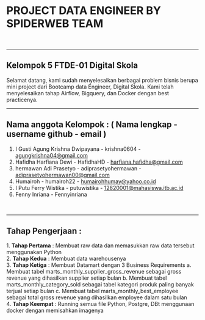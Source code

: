 <h1><b> PROJECT DATA ENGINEER BY SPIDERWEB TEAM </b></h1> 
<br>
<hr>
<h2> Kelompok 5 FTDE-01 Digital Skola </h2> 
Selamat datang, kami sudah menyelesaikan berbagai problem bisnis berupa mini project dari Bootcamp data Engineer, Digital Skola. Kami telah menyelesaikan tahap Airflow, Bigquery, dan Docker dengan best practicenya.

<br>
<hr>

<h2> Nama anggota Kelompok : ( Nama lengkap - username github - email ) </h2>

1. I Gusti Agung Krishna Dwipayana - krishna0604 - agungkrishna04@gmail.com
2. Hafidha Harfiana Dewi - HafidhaHD - harfiana.hafidha@gmail.com
3. hermawan Adi Prasetyo - adiprasetyohermawan - adiprasetyohermawan00@gmail.com
4. Humairoh - humairoh22 - humairohhumay@yahoo.co.id
5. I Putu Ferry Wistika - putuwistika - 12820001@mahasiswa.itb.ac.id
6. Fenny Inriana - Fennyinriana

<br>
<hr>

<h2> Tahap Pengerjaan : </h2>  
1. <b>Tahap Pertama</b> : Membuat raw data dan memasukkan raw data tersebut menggunakan Python
<br>
2. <b>Tahap Kedua</b> : Membuat data warehousenya
<br>
3. <b>Tahap Ketiga</b> : Membuat Datamart dengan 3 Business Requirements
   a. Membuat tabel marts_monthly_supplier_gross_revenue sebagai gross revenue yang dihasilkan supplier setiap bulan
   b. Membuat tabel marts_monthly_category_sold sebagai tabel kategori produk paling banyak terjual setiap bulan
   c. Membuat tabel marts_monthly_best_employee sebagai total gross revenue yang dihasilkan employee dalam satu bulan
<br>
4. <b>Tahap Keempat</b> : Running semua file Python, Postgre, DBt menggunaan docker dengan memisahkan imagenya

